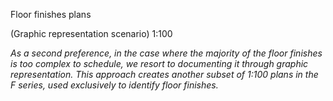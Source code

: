 <span class="transform-to-uppercase">Floor finishes plans</span>

<span class="highlight-red"><span class="transform-to-uppercase">(Graphic representation scenario)</span> 1:100</span>

_As a second preference, in the case where the majority of the floor finishes is too complex to schedule, we resort to documenting it through graphic representation._
_This approach creates another subset of <span class="highlight-red">1:100</span> plans in the F series, used exclusively to identify floor finishes._